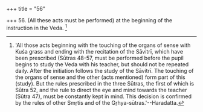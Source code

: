 +++
title = "56"

+++
56. (All these acts must be performed) at the beginning of the instruction in the Veda. [^47] 


[^47]:  'All those acts beginning with the touching of the organs of sense with Kuśa grass and ending with the recitation of the Sāvitrī, which have been prescribed (Sūtras 48-57, must be performed before the pupil begins to study the Veda with his teacher, but should not be repeated daily. After the initiation follows the study of the Sāvitrī. The touching of the organs of sense and the other (acts mentioned) form part of this (study). But the rules prescribed in the three Sūtras, the first of which is Sūtra 52, and the rule to direct the eye and mind towards the teacher (Sūtra 47), must be constantly kept in mind. This decision is confirmed by the rules of other Smṛtis and of the Gṛhya-sūtras.'--Haradatta.
